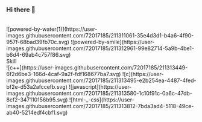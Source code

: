### Hi there 👋
<br>
![powered-by-water(1)](https://user-images.githubusercontent.com/72017185/211311061-35e4d3d1-b4a6-4f90-957f-68bad39fb70c.svg)
![powered-by-smile](https://user-images.githubusercontent.com/72017185/211312961-99e82714-5a9b-4be1-b6d4-69ab4c757f86.svg)

<br>
Skill
<br>
![c++](https://user-images.githubusercontent.com/72017185/211313449-6f2d6be3-166d-4caf-9a2f-fdf168677ba7.svg)
![c](https://user-images.githubusercontent.com/72017185/211313495-e2b254ea-4487-4fed-bf2e-d53a2afccefb.svg)
![javascript](https://user-images.githubusercontent.com/72017185/211313580-1c10f91c-0a6c-47db-8cf2-347110156b95.svg)
![html-_-css](https://user-images.githubusercontent.com/72017185/211313812-7bda3ad4-5118-49ce-ab40-5214edf4cbf1.svg)
